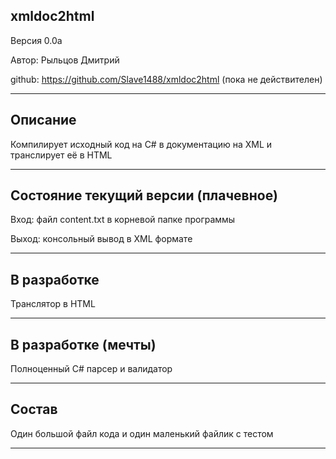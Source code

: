 xmldoc2html
----------------

Версия 0.0a

Автор: Рыльцов Дмитрий

github: https://github.com/Slave1488/xmldoc2html (пока не действителен)

--------

Описание
----------------

Компилирует исходный код на C# в документацию на XML и транслирует её в HTML

--------

Состояние текущий версии (плачевное)
----------------

Вход: файл content.txt в корневой папке программы

Выход: консольный вывод в XML формате

--------

В разработке
----------------

Транслятор в HTML

--------

В разработке (мечты)
----------------

Полноценный C# парсер и валидатор

--------

Состав
----------------

Один большой файл кода и один маленький файлик с тестом

--------
